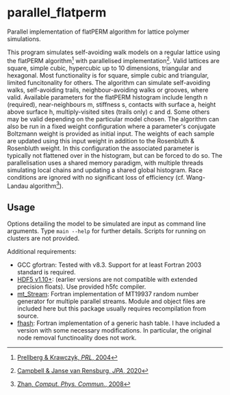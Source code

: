 # parallel_flatperm
Parallel implementation of flatPERM algorithm for lattice polymer simulations.

This program simulates self-avoiding walk models on a regular lattice using the flatPERM algorithm[^1] with parallelised implementation[^2].
Valid lattices are square, simple cubic, hypercubic up to 10 dimensions, triangular and hexagonal.
Most functionality is for square, simple cubic and triangular, limited funcitonality for others.
The algorithm can simulate self-avoiding walks, self-avoiding trails, neighbour-avoiding walks or grooves, where valid.
Available parameters for the flatPERM histogram include length n (required), near-neighbours m, stiffness s, contacts with surface a, height above surface h, multiply-visited sites (trails only) c and d.
Some others may be valid depending on the particular model chosen.
The algorithm can also be run in a fixed weight configuration where a parameter's conjugate Boltzmann weight is provided as initial input.
The weights of each sample are updated using this input weight in addition to the Rosenbluth & Rosenbluth weight. 
In this configuration the associated parameter is typically not flattened over in the histogram, but can be forced to do so.
The parallelisation uses a shared memory paradigm, with multiple threads simulating local chains and updating a shared global histogram. Race conditions are ignored with no significant loss of efficiency (cf. Wang-Landau algorithm[^3]).

## Usage
Options detailing the model to be simulated are input as command line arguments. Type
```main --help```
for further details.
Scripts for running on clusters are not provided.

Additional requirements:
 - GCC gfortran: Tested with v8.3. Support for at least Fortran 2003 standard is required.
 - [HDF5 v1.10+](https://www.hdfgroup.org/downloads/hdf5/): (earlier versions are not compatible with extended precision floats). Use provided h5fc compiler.
 - [mt_Stream](http://theo.phys.sci.hiroshima-u.ac.jp/~ishikawa/PRNG/mt_stream_en.html): Fortran implementation of MT19937 random number generator for multiple parallel streams. Module and object files are included here but this package usually requires recompilation from source.
 - [fhash](https://github.com/jl2922/fhash): Fortran implementation of a generic hash table. I have included a version with some necessary modifications. In particular, the original node removal functinoality does not work.




[^1]: [Prellberg & Krawczyk, *PRL*, 2004](https://doi.org/10.1103/PhysRevLett.92.120602)
[^2]: [Campbell & Janse van Rensburg, *JPA*, 2020](https://doi.org/10.1088%2F1751-8121%2Fab8ff7)
[^3]: [Zhan, *Comput. Phys. Commun.*, 2008](http://www.sciencedirect.com/science/article/pii/S0010465508001392)

